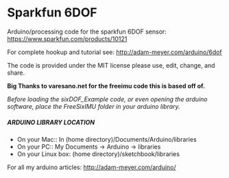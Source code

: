 # Sparkfun 6DOF
Arduino/processing code for the sparkfun 6DOF sensor: https://www.sparkfun.com/products/10121

For complete hookup and tutorial see: http://adam-meyer.com/arduino/6dof

The code is provided under the MIT license please use, edit, change, and share. 

**Big Thanks to varesano.net for the freeimu code this is based off of.**

*Before loading the sixDOF_Example code, or even opening the arduino software, place the FreeSixIMU folder in your arduino library.*

##### ARDUINO LIBRARY LOCATION
* On your Mac:: In (home directory)/Documents/Arduino/libraries  
* On your PC:: My Documents -> Arduino -> libraries  
* On your Linux box: (home directory)/sketchbook/libraries  

For all my arduino articles: http://adam-meyer.com/arduino/
